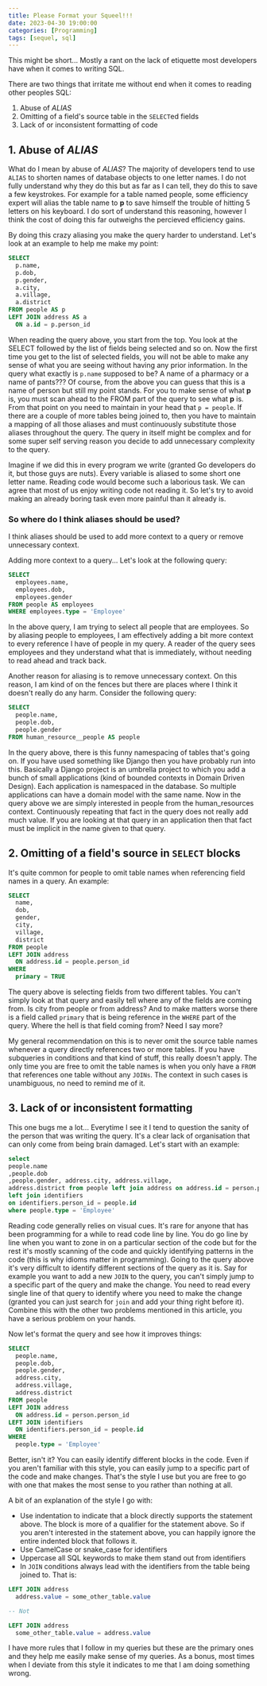 ```yaml
---
title: Please Format your Squeel!!!
date: 2023-04-30 19:00:00
categories: [Programming]
tags: [sequel, sql]
---
```


This might be short... Mostly a rant on the lack of etiquette most developers
have when it comes to writing SQL.

There are two things that irritate me without end when it comes to reading
other peoples SQL:

1. Abuse of *ALIAS*
2. Omitting of a field's source table in the `SELECT`ed fields
2. Lack of or inconsistent formatting of code

## 1. Abuse of *ALIAS*

What do I mean by abuse of *ALIAS*? The majority of developers tend to use
`ALIAS` to shorten names of database objects to one letter names. I do not
fully understand why they do this but as far as I can tell, they do this
to save a few keystrokes. For example for a table named people, some
efficiency expert will alias the table name to __p__ to save himself the
trouble of hitting 5 letters on his keyboard. I do sort of understand this
reasoning, however I think the cost of doing this far outweighs the
percieved efficiency gains.

By doing this crazy aliasing you make the query harder to understand. Let's
look at an example to help me make my point:

```sql
SELECT
  p.name,
  p.dob,
  p.gender,
  a.city,
  a.village,
  a.district
FROM people AS p
LEFT JOIN address AS a
  ON a.id = p.person_id
```

When reading the query above, you start from the top. You look at the SELECT
followed by the list of fields being selected and so on. Now the first time
you get to the list of selected fields, you will not be able to make any
sense of what you are seeing without having any prior information. In the
query what exactly is `p.name` supposed to be? A name of a pharmacy or a name
of pants??? Of course, from the above you can guess that this is a name of
person but still my point stands. For you to make sense of what __p__ is,
you must scan ahead to the FROM part of the query to see what __p__ is.
From that point on you need to maintain in your head that `p = people`.
If there are a couple of more tables being joined to, then you have to
maintain a mapping of all those aliases and must continuously substitute
those aliases throughout the query. The query in itself might be complex and
for some super self serving reason you decide to add unnecessary complexity
to the query.

Imagine if we did this in every program we write (granted Go developers
do it, but those guys are nuts). Every variable is aliased to some short
one letter name. Reading code would become such a laborious task. We can
agree that most of us enjoy writing code not reading it. So let's try to
avoid making an already boring task even more painful than it already is.

### So where do I think aliases should be used?

I think aliases should be used to add more context to a query
or remove unnecessary context.

Adding more context to a query... Let's look at the following query:

```sql
SELECT
  employees.name,
  employees.dob,
  employees.gender
FROM people AS employees
WHERE employees.type = 'Employee'
```

In the above query, I am trying to select all people that are employees.
So by aliasing people to employees, I am effectively adding a bit more
context to every reference I have of people in my query. A reader of
the query sees employees and they understand what that is immediately,
without needing to read ahead and track back.

Another reason for aliasing is to remove unnecessary context. On this
reason, I am kind of on the fences but there are places where I think
it doesn't really do any harm. Consider the following query:

```sql
SELECT
  people.name,
  people.dob,
  people.gender
FROM human_resource__people AS people
```

In the query above, there is this funny namespacing of tables
that's going on. If you have used something like Django then you have
probably run into this. Basically a Django project is an umbrella
project to which you add a bunch of small applications (kind of bounded
contexts in Domain Driven Design). Each application is namespaced in the
database. So multiple applications can have a domain model with the same name.
Now in the query above we are simply interested in people from the
human_resources context. Continuously repeating that fact in the query
does not really add much value. If you are looking at that query in
an application then that fact must be implicit in the name given to that
query.

## 2. Omitting of a field's source in `SELECT` blocks

It's quite common for people to omit table names when referencing field
names in a query. An example:

```sql
SELECT
  name,
  dob,
  gender,
  city,
  village,
  district
FROM people
LEFT JOIN address
  ON address.id = people.person_id
WHERE
  primary = TRUE
```

The query above is selecting fields from two different tables. You can't
simply look at that query and easily tell where any of the fields are
coming from. Is city from people or from address? And to make matters worse
there is a field called `primary` that is being reference in the `WHERE` part
of the query. Where the hell is that field coming from? Need I say more?

My general recommendation on this is to never omit the source table names
whenever a query directly references two or more tables. If you have
subqueries in conditions and that kind of stuff, this really doesn't apply.
The only time you are free to omit the table names is when you only have
a `FROM` that references one table without any `JOINs`. The context in such
cases is unambiguous, no need to remind me of it.

## 3. Lack of or inconsistent formatting

This one bugs me a lot... Everytime I see it I tend to question the sanity
of the person that was writing the query. It's a clear lack of organisation
that can only come from being brain damaged. Let's start with an example:

```sql
select
people.name
,people.dob
,people.gender, address.city, address.village,
address.district from people left join address on address.id = person.person_id
left join identifiers
on identifiers.person_id = people.id
where people.type = 'Employee'
```

Reading code generally relies on visual cues. It's rare for anyone that has
been programming for a while to read code line by line. You do go line
by line when you want to zone in on a particular section of the code but
for the rest it's mostly scanning of the code and quickly identifying patterns
in the code (this is why idioms matter in programming). Going to the query
above it's very difficult to identify different sections of the query as
it is. Say for example you want to add a new `JOIN` to the query, you can't
simply jump to a specific part of the query and make the change. You need
to read every single line of that query to identify where you need to make
the change (granted you can just search for `join` and add your thing right
before it). Combine this with the other two problems mentioned in this
article, you have a serious problem on your hands.


Now let's format the query and see how it improves things:

```sql
SELECT
  people.name,
  people.dob,
  people.gender,
  address.city,
  address.village,
  address.district
FROM people
LEFT JOIN address
  ON address.id = person.person_id
LEFT JOIN identifiers
  ON identifiers.person_id = people.id
WHERE
  people.type = 'Employee'
```

Better, isn't it? You can easily identify different blocks in the code.
Even if you aren't familiar with this style, you can easily jump to
a specific part of the code and make changes. That's the style I use
but you are free to go with one that makes the most sense to you rather
than nothing at all.

A bit of an explanation of the style I go with:

- Use indentation to indicate that a block directly supports the
statement above. The block is more of a qualifier for the statement above.
So if you aren't interested in the statement above, you can happily ignore
the entire indented block that follows it.
- Use CamelCase or snake_case for identifiers
- Uppercase all SQL keywords to make them stand out from identifiers
- In `JOIN` conditions always lead with the identifiers from the table being
joined to. That is:

```sql
LEFT JOIN address
  address.value = some_other_table.value

-- Not

LEFT JOIN address
  some_other_table.value = address.value
```

I have more rules that I follow in my queries but these are the primary
ones and they help me easily make sense of my queries. As a bonus,
most times when I deviate from this style it indicates to me that I am
doing something wrong.
